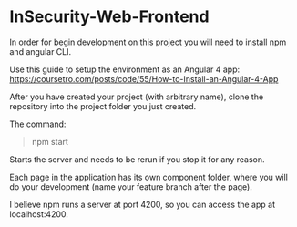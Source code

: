 # InSecurity-Web-Frontend

In order for begin development on this project you will need to install npm and angular CLI.

Use this guide to setup the environment as an Angular 4 app: https://coursetro.com/posts/code/55/How-to-Install-an-Angular-4-App

After you have created your project (with arbitrary name), clone the repository into the project folder you just created.

The command:

>npm start

Starts the server and needs to be rerun if you stop it for any reason.

Each page in the application has its own component folder, where you will do your development (name your feature branch after the page).

I believe npm runs a server at port 4200, so you can access the app at localhost:4200.